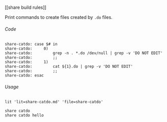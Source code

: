 [[share build rules]]

Print commands to create files created by `.do` files.

###### Code

	share-catdo: case $# in
	share-catdo:     0)
	share-catdo:         grep -n . *.do /dev/null | grep -v 'DO NOT EDIT'
	share-catdo:         ;;
	share-catdo:     1)
	share-catdo:         cat ${1}.do | grep -v 'DO NOT EDIT'
	share-catdo:         ;;
	share-catdo: esac

###### Usage

	lit 'lit=share-catdo.md' 'file=share-catdo'

	share catdo
	share catdo hello
